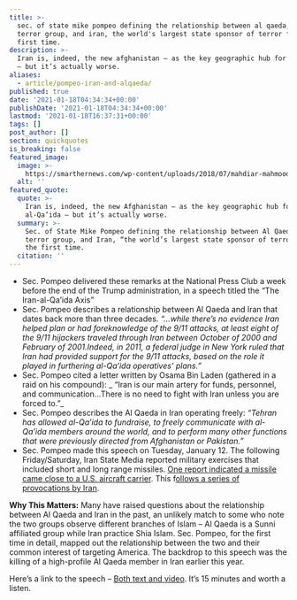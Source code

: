 ```yaml
---
title: >-
  sec. of state mike pompeo defining the relationship between al qaeda, the
  terror group, and iran, the world's largest state sponsor of terror for the
  first time.
description: >-
  Iran is, indeed, the new afghanistan – as the key geographic hub for al-qa’ida
  – but it’s actually worse.
aliases:
  - article/pompeo-iran-and-alqaeda/
published: true
date: '2021-01-18T04:34:34+00:00'
publishDate: '2021-01-18T04:34:34+00:00'
lastmod: '2021-01-18T16:37:31+00:00'
tags: []
post_author: []
section: quickquotes
is_breaking: false
featured_image:
  image: >-
    https://smarthernews.com/wp-content/uploads/2018/07/mahdiar-mahmoodi-452489-unsplash-scaled.jpg
  alt: ''
featured_quote:
  quote: >-
    Iran is, indeed, the new Afghanistan – as the key geographic hub for
    al-Qa’ida – but it’s actually worse.
  summary: >-
    Sec. of State Mike Pompeo defining the relationship between Al Qaeda, the
    terror group, and Iran, “the world’s largest state sponsor of terror” for
    the first time.
  citation: ''
---
```

*   Sec. Pompeo delivered these remarks at the National Press Club a week before the end of the Trump administration, in a speech titled the “The Iran-al-Qa’ida Axis”
*   Sec. Pompeo describes a relationship between Al Qaeda and Iran that dates back more than three decades. _“…while there’s no evidence Iran helped plan or had foreknowledge of the 9/11 attacks, at least eight of the 9/11 hijackers traveled through Iran between October of 2000 and February of 2001.Indeed, in 2011, a federal judge in New York ruled that Iran had provided support for the 9/11 attacks, based on the role it played in furthering al-Qa’ida operatives’ plans.”_
*   Sec. Pompeo cited a letter written by Osama Bin Laden (gathered in a raid on his compound): _ “Iran is our main artery for funds, personnel, and communication…There is no need to fight with Iran unless you are forced to.”_
*   Sec. Pompeo describes the Al Qaeda in Iran operating freely: _“Tehran has allowed al-Qa’ida to fundraise, to freely communicate with al-Qa’ida members around the world, and to perform many other functions that were previously directed from Afghanistan or Pakistan.”_ 
*   Sec. Pompeo made this speech on Tuesday, January 12. The following Friday/Saturday, Iran State Media reported military exercises that included short and long range missiles. [One report indicated a missile came close to a U.S. aircraft carrier](\"https://www.foxnews.com/world/iranian-missiles-100-miles-nimitz-strike-group-indian-ocean\"). This f[ollows a series of provocations by Iran](\"https://smarthernews.com/iran-january-2021/\").

**Why This Matters:** Many have raised questions about the relationship between Al Qaeda and Iran in the past, an unlikely match to some who note the two groups observe different branches of Islam – Al Qaeda is a Sunni affiliated group while Iran practice Shia Islam. Sec. Pompeo, for the first time in detail, mapped out the relationship between the two and their common interest of targeting America. The backdrop to this speech was the killing of a high-profile Al Qaeda member in Iran earlier this year.

Here’s a link to the speech – [Both text and video](\"https://www.state.gov/the-iran-al-qaida-axis/\"). It’s 15 minutes and worth a listen.